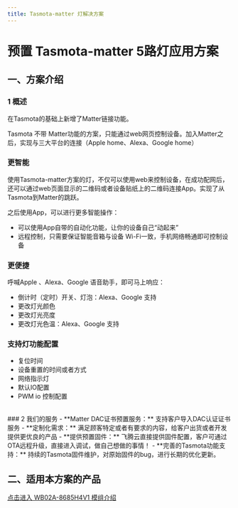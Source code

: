 ```yaml
---
title: Tasmota-matter 灯解决方案
---
```


# 预置 Tasmota-matter 5路灯应用方案

## 一、方案介绍

### 1 概述

在Tasmota的基础上新增了Matter链接功能。

Tasmota 不带 Matter功能的方案，只能通过web网页控制设备。加入Matter之后，实现与三大平台的连接（Apple home、Alexa、Google home）

### 更智能
使用Tasmota-matter方案的灯，不仅可以使用web来控制设备，在成功配网后，还可以通过web页面显示的二维码或者设备贴纸上的二维码连接App。实现了从Tasmota到Matter的跳跃。

之后使用App，可以进行更多智能操作：

- 可以使用App自带的自动化功能，让你的设备自己“动起来”
- 远程控制，只需要保证智能音箱与设备 Wi-Fi一致，手机网络畅通即可控制设备

### 更便捷

呼喊Apple 、Alexa、Google 语音助手，即可马上响应：

- 倒计时（定时）开关、灯泡：Alexa、Google 支持
- 更改灯光颜色
- 更改灯光亮度
- 更改灯光色温：Alexa、Google 支持

### 支持灯功能配置
- 复位时间
- 设备重置的时间或者方式
- 网络指示灯
- 默认IO配置
- PWM io 控制配置

<br>
### 2 我们的服务
- **Matter DAC证书预置服务：** 支持客户导入DAC认证证书服务 
- **定制化需求：** 满足顾客特定或者有要求的内容，给客户出货或者开发提供更优良的产品
- **提供预置固件：** 飞腾云直接提供固件配置，客户可通过OTA远程升级，直接进入调试，做自己想做的事情！
- **完善的Tasmota功能支持：** 持续的Tasmota固件维护，对原始固件的bug，进行长期的优化更新。

## 二、适用本方案的产品
<!-- [点击进入Tasmota-matter模组介绍](../../products/tasmota/tasmota-matter.md) -->

[点击进入 WB02A-8685H4V1 模组介绍](../../products/tasmota/tasmota-matter.md)

